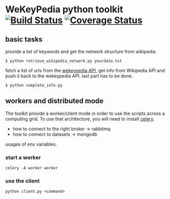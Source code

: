 WeKeyPedia python toolkit [![Build Status](https://travis-ci.org/WeKeyPedia/WKP-python-toolkit.svg?branch=master)](https://travis-ci.org/WeKeyPedia/WKP-python-toolkit) [![Coverage Status](https://coveralls.io/repos/WeKeyPedia/WKP-python-toolkit/badge.png?branch=master)](https://coveralls.io/r/WeKeyPedia/WKP-python-toolkit?branch=master)
===================

## basic tasks

provide a list of keywords and get the network structure from wikipedia

```
$ python retrieve_wikipedia_network.py yourdata.txt
```

fetch a list of urls from the [wekeypedia API](https://github.com/WeKeyPedia/api), get info from Wikipedia API and push it back to the wekeypedia API. last part has to be done.

```
$ python complete_info.py
```

## workers and distributed mode

The toolkit provide a worker/client mode in order to use the scripts across a computing grid. To use that architecture, you will need to install [celery](http://celeryproject.org).

- how to connect to the right broker -> rabbitmq
- how to connect to datasets -> mongodb

usages of env variables.

### start a worker

```
celery -A worker worker
```

### use the client

```
python client.py <command>
```
